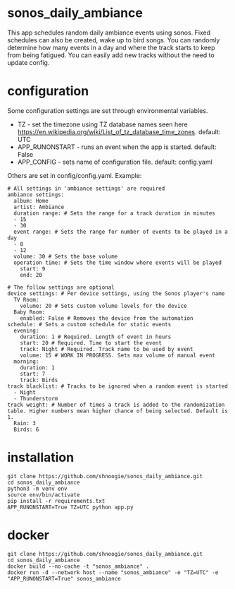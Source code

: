 # sonos_daily_ambiance
This app schedules random daily ambiance events using sonos. Fixed schedules can also be created, wake up to bird songs. You can randomly determine how many events in a day and where the track starts to keep from being fatigued. You can easily add new tracks without the need to update config.

# configuration
Some configuration settings are set through environmental variables.

- TZ - set the timezone using TZ database names seen here https://en.wikipedia.org/wiki/List_of_tz_database_time_zones. default: UTC
- APP_RUNONSTART - runs an event when the app is started. default: False
- APP_CONFIG - sets name of configuration file. default: config.yaml

Others are set in config/config.yaml. Example:
```
# All settings in 'ambiance settings' are required
ambiance settings:
  album: Home
  artist: Ambiance
  duration range: # Sets the range for a track duration in minutes
  - 15
  - 30
  event range: # Sets the range for number of events to be played in a day
  - 8
  - 12
  volume: 30 # Sets the base volume
  operation time: # Sets the time window where events will be played
    start: 9
    end: 20

# The follow settings are optional
device settings: # Per device settings, using the Sonos player's name
  TV Room:
    volume: 20 # Sets custom volume levels for the device
  Baby Room:
    enabled: False # Removes the device from the automation
schedule: # Sets a custom schedule for static events
  evening:
    duration: 1 # Required. Length of event in hours
    start: 20 # Required. Time to start the event
    track: Night # Required. Track name to be used by event
    volume: 15 # WORK IN PROGRESS. Sets max volume of manual event
  morning:
    duration: 1
    start: 7
    track: Birds
track blacklist: # Tracks to be ignored when a random event is started
  - Night
  - Thunderstorm
track weight: # Number of times a track is added to the randomization table. Higher numbers mean higher chance of being selected. Default is 1.
  Rain: 3
  Birds: 6

```

# installation
```
git clone https://github.com/shnoogie/sonos_daily_ambiance.git
cd sonos_daily_ambiance
python3 -m venv env
source env/bin/activate
pip install -r requirements.txt
APP_RUNONSTART=True TZ=UTC python app.py
```

# docker
```
git clone https://github.com/shnoogie/sonos_daily_ambiance.git
cd sonos_daily_ambiance
docker build --no-cache -t "sonos_ambiance" .
docker run -d --network host --name "sonos_ambiance" -e "TZ=UTC" -e "APP_RUNONSTART=True" sonos_ambiance
```
